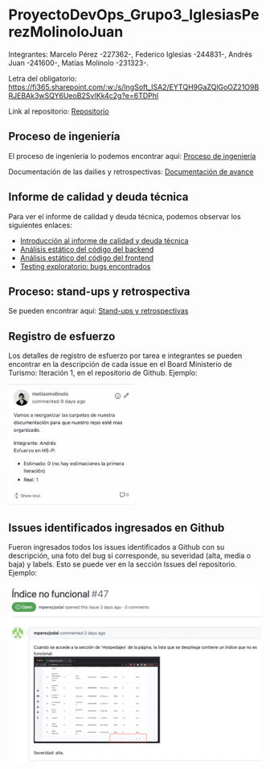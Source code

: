 # ProyectoDevOps_Grupo3_IglesiasPerezMolinoloJuan

Integrantes: Marcelo Pérez -227362-, Federico Iglesias -244831-, Andrés Juan -241600-, Matías Molinolo -231323-.

Letra del obligatorio: https://fi365.sharepoint.com/:w:/s/IngSoft_ISA2/EYTQH9GaZQlGoOZ21O9BRJEBAk3wSQY6UeoB2SvIKk4c2g?e=6TDPhl

Link al repositorio: [Repositorio](https://github.com/figlesias221/ProyectoDevOps_Grupo3_IglesiasPerezMolinoloJuan)

## Proceso de ingeniería

El proceso de ingeniería lo podemos encontrar aquí: [Proceso de ingeniería](./Documentos/ProcesoIngenieria.md)

Documentación de las dailies y retrospectivas: [Documentación de avance](./Documentos/DocAvance.md)

## Informe de calidad y deuda técnica

Para ver el informe de calidad y deuda técnica, podemos observar los siguientes enlaces:
- [Introducción al informe de calidad y deuda técnica](./Documentos/IntroduccionInformeCalidad.md)
- [Análisis estático del código del backend](./Documentos/AnalisisEstaticoCodigoBackEnd.md)
- [Análisis estático del código del frontend](./Documentos/AnalisisEstaticoCodigoFrontEnd.md)
- [Testing exploratorio: bugs encontrados](./Documentos/TestingExploratorio.md)

## Proceso: stand-ups y retrospectiva

Se pueden encontrar aquí: [Stand-ups y retrospectivas](./Documentos/DocAvance.md)

## Registro de esfuerzo

Los detalles de registro de esfuerzo por tarea e integrantes se pueden encontrar en la descripción de cada issue en el Board Ministerio de Turismo: Iteración 1, en el repositorio de Github. Ejemplo:

<img src="./Imagenes/registroEsfuerzo.png" alt="img" style="width:250px;"/>

## Issues identificados ingresados en Github

Fueron ingresados todos los issues identificados a Github con su descripción, una foto del bug si corresponde, su severidad (alta, media o baja) y labels. Esto se puede ver en la sección Issues del repositorio. Ejemplo:


<img src="./Imagenes/bugsEnGithub.png" alt="img"/>
